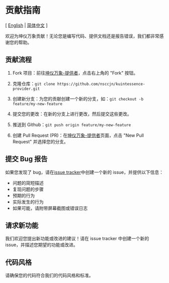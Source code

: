 # 贡献指南

[ [English](contributing.md) | [简体中文](contributing.zh-hans.md) ]

欢迎为坤仪万象贡献！无论您是编写代码、提供文档还是报告错误，我们都非常感谢您的帮助。

## 贡献流程

1. Fork 项目：前往[坤仪万象-提供者](https://github.com/nsccjn/kuintessence-provider.git)，点击右上角的 "Fork" 按钮。

2. 克隆仓库：`git clone https://github.com/nsccjn/kuintessence-provider.git`

3. 创建新分支：为您的贡献创建一个新的分支，如：`git checkout -b feature/my-new-feature`

4. 提交您的更改：在新的分支上进行更改，然后提交这些更改。

5. 推送到 Github：`git push origin feature/my-new-feature`

6. 创建 Pull Request (PR)：在[坤仪万象-提供者](https://github.com/nsccjn/kuintessence-provider.git)页面，点击 "New Pull Request" 并选择您的分支。

## 提交 Bug 报告

如果您发现了 bug，请在[issue tracker](https://github.com/nsccjn/kuintessence-provider/issues)中创建一个新的 issue，并提供以下信息：

- 问题的简短描述
- 复现问题的步骤
- 预期的行为
- 实际发生的行为
- 如果可能，请附带屏幕截图或错误日志

## 请求新功能

我们欢迎您提出新功能或改进的建议！请在 issue tracker 中创建一个新的 issue，并描述您期望的功能或改进。

## 代码风格

请确保您的代码符合我们的代码风格和标准。
